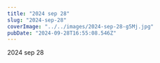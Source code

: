 ```yaml
---
title: "2024 sep 28"
slug: "2024-sep-28"
coverImage: "../../images/2024-sep-28-g5Mj.jpg"
pubDate: "2024-09-28T16:55:08.546Z"
---
```


2024 sep 28
